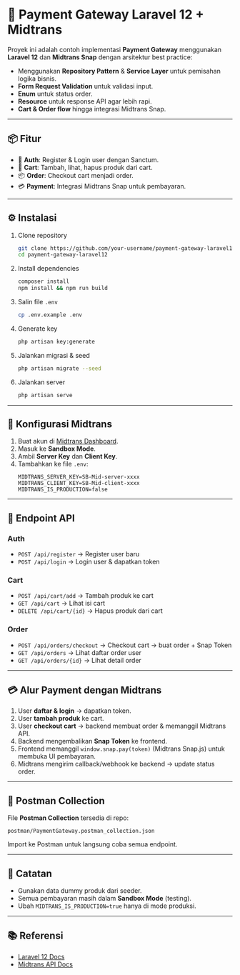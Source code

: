 # 🚀 Payment Gateway Laravel 12 + Midtrans

Proyek ini adalah contoh implementasi **Payment Gateway** menggunakan **Laravel 12** dan **Midtrans Snap** dengan arsitektur best practice:
- Menggunakan **Repository Pattern** & **Service Layer** untuk pemisahan logika bisnis.
- **Form Request Validation** untuk validasi input.
- **Enum** untuk status order.
- **Resource** untuk response API agar lebih rapi.
- **Cart & Order flow** hingga integrasi Midtrans Snap.

---

## 📦 Fitur
- 🔐 **Auth**: Register & Login user dengan Sanctum.
- 🛒 **Cart**: Tambah, lihat, hapus produk dari cart.
- 📦 **Order**: Checkout cart menjadi order.
- 💳 **Payment**: Integrasi Midtrans Snap untuk pembayaran.

---

## ⚙️ Instalasi

1. Clone repository
   ```bash
   git clone https://github.com/your-username/payment-gateway-laravel12.git
   cd payment-gateway-laravel12
   ```

2. Install dependencies
   ```bash
   composer install
   npm install && npm run build
   ```

3. Salin file `.env`
   ```bash
   cp .env.example .env
   ```

4. Generate key
   ```bash
   php artisan key:generate
   ```

5. Jalankan migrasi & seed
   ```bash
   php artisan migrate --seed
   ```

6. Jalankan server
   ```bash
   php artisan serve
   ```

---

## 🔑 Konfigurasi Midtrans

1. Buat akun di [Midtrans Dashboard](https://dashboard.midtrans.com/).
2. Masuk ke **Sandbox Mode**.
3. Ambil **Server Key** dan **Client Key**.
4. Tambahkan ke file `.env`:
   ```env
   MIDTRANS_SERVER_KEY=SB-Mid-server-xxxx
   MIDTRANS_CLIENT_KEY=SB-Mid-client-xxxx
   MIDTRANS_IS_PRODUCTION=false
   ```

---

## 📡 Endpoint API

### Auth
- `POST /api/register` → Register user baru
- `POST /api/login` → Login user & dapatkan token

### Cart
- `POST /api/cart/add` → Tambah produk ke cart
- `GET /api/cart` → Lihat isi cart
- `DELETE /api/cart/{id}` → Hapus produk dari cart

### Order
- `POST /api/orders/checkout` → Checkout cart → buat order + Snap Token
- `GET /api/orders` → Lihat daftar order user
- `GET /api/orders/{id}` → Lihat detail order

---

## 💳 Alur Payment dengan Midtrans

1. User **daftar & login** → dapatkan token.
2. User **tambah produk** ke cart.
3. User **checkout cart** → backend membuat order & memanggil Midtrans API.
4. Backend mengembalikan **Snap Token** ke frontend.
5. Frontend memanggil `window.snap.pay(token)` (Midtrans Snap.js) untuk membuka UI pembayaran.
6. Midtrans mengirim callback/webhook ke backend → update status order.

---

## 🧪 Postman Collection

File **Postman Collection** tersedia di repo:
```
postman/PaymentGateway.postman_collection.json
```

Import ke Postman untuk langsung coba semua endpoint.

---

## 📝 Catatan
- Gunakan data dummy produk dari seeder.
- Semua pembayaran masih dalam **Sandbox Mode** (testing).
- Ubah `MIDTRANS_IS_PRODUCTION=true` hanya di mode produksi.

---

## 📚 Referensi
- [Laravel 12 Docs](https://laravel.com/docs)
- [Midtrans API Docs](https://docs.midtrans.com/)
